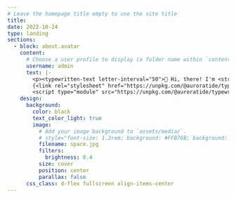 ```yaml
---
# Leave the homepage title empty to use the site title
title:
date: 2022-10-24
type: landing
sections:
  - block: about.avatar
    content:
      # Choose a user profile to display (a folder name within `content/authors/`)
      username: admin
      text: |-
        <p><typewritten-text letter-interval="50">👋 Hi, there! I'm <strong>Chris</strong>, a third year PhD student @ the University of Florida. I'm researching virtual humans and machine learning with Dr. Benjamin Lok.<typewritten-text></p>
        {<link rel="stylesheet" href="https://unpkg.com/@auroratide/typewritten-text/lib/style.css" />
        <script type="module" src="https://unpkg.com/@auroratide/typewritten-text/lib/define.js"></script>}
    design:
      background:
        color: black
        text_color_light: true
        image:
          # Add your image background to `assets/media/`.
          # style="font-size: 1.2rem; background: #FFB76B; background: linear-gradient(to right, #FFB76B 0%, #FFA73D 30%, #FF7C00 60%, #FF7F04 100%); -webkit-background-clip: text; -webkit-text-fill-color: transparent;"
          filename: space.jpg
          filters:
            brightness: 0.4
          size: cover
          position: center
          parallax: false
      css_class: d-flex fullscreen align-items-center
---
```

